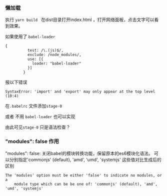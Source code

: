 ### 懒加载

执行 `yarn build `
在dist目录打开index.html ，打开网络面板，点击文字可以看到效果。

如果使用了 `babel-loader`
```
{
          test: /\.(js)$/,
          exclude: /node_modules/,
          use: [{
            loader: "babel-loader"
          }]
        }
```
报以下错误
```
SyntaxError: 'import' and 'export' may only appear at the top level (10:4)
```
在`.babelrc` 文件添加`stage-0`

或者 不用 `babel-loader` 也可以实现

由此可见`stage-0` 只是语法检查？
### "modules": false 作用
"modules": false: 关闭babel的模块转换功能，保留原本的es6模块化语法。
可以分别指定'commonjs' (default), 'amd', 'umd', 'systemjs' 这些值对比生成后的区别
```
The 'modules' option must be either 'false' to indicate no modules, or a
    module type which can be be one of: 'commonjs' (default), 'amd', 'umd', 'systemjs'
```
